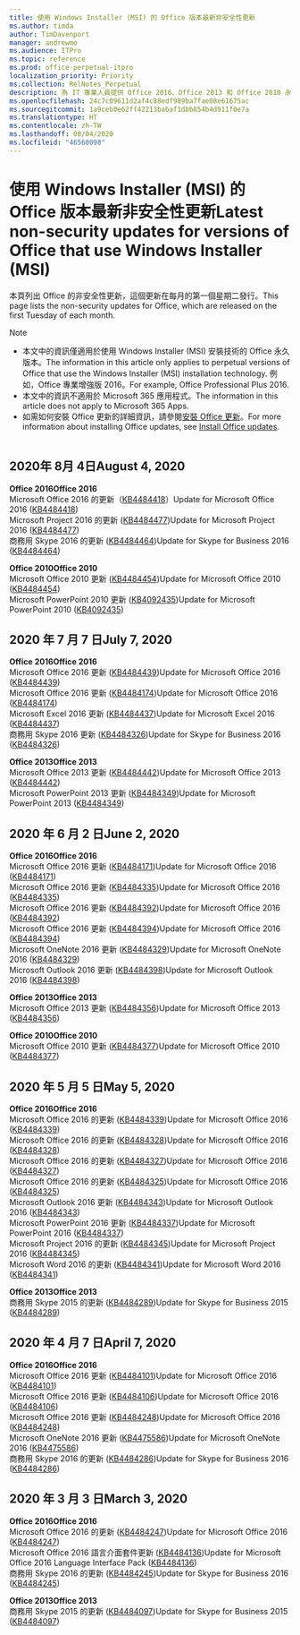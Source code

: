 ```yaml
---
title: 使用 Windows Installer (MSI) 的 Office 版本最新非安全性更新
ms.author: timda
author: TimDavenport
manager: andrewmo
ms.audience: ITPro
ms.topic: reference
ms.prod: office-perpetual-itpro
localization_priority: Priority
ms.collection: RelNotes_Perpetual
description: 為 IT 專業人員提供 Office 2016、Office 2013 和 Office 2010 永久版本的最新非安全性更新資訊連結
ms.openlocfilehash: 24c7c09611d2af4c88edf989ba7fae08e61675ac
ms.sourcegitcommit: 1a9ceb0e62ff42213babaf1dbb854b4d911f0e7a
ms.translationtype: HT
ms.contentlocale: zh-TW
ms.lasthandoff: 08/04/2020
ms.locfileid: "46560098"
---
```

# <a name="latest-non-security-updates-for-versions-of-office-that-use-windows-installer-msi"></a><span data-ttu-id="34500-103">使用 Windows Installer (MSI) 的 Office 版本最新非安全性更新</span><span class="sxs-lookup"><span data-stu-id="34500-103">Latest non-security updates for versions of Office that use Windows Installer (MSI)</span></span>

<span data-ttu-id="34500-104">本頁列出 Office 的非安全性更新，這個更新在每月的第一個星期二發行。</span><span class="sxs-lookup"><span data-stu-id="34500-104">This page lists the non-security updates for Office, which are released on the first Tuesday of each month.</span></span>

> [!NOTE]
> - <span data-ttu-id="34500-105">本文中的資訊僅適用於使用 Windows Installer (MSI) 安裝技術的 Office 永久版本。</span><span class="sxs-lookup"><span data-stu-id="34500-105">The information in this article only applies to perpetual versions of Office that use the Windows Installer (MSI) installation technology.</span></span> <span data-ttu-id="34500-106">例如，Office 專業增強版 2016。</span><span class="sxs-lookup"><span data-stu-id="34500-106">For example, Office Professional Plus 2016.</span></span>
> - <span data-ttu-id="34500-107">本文中的資訊不適用於 Microsoft 365 應用程式。</span><span class="sxs-lookup"><span data-stu-id="34500-107">The information in this article does not apply to Microsoft 365 Apps.</span></span>
> - <span data-ttu-id="34500-108">如需如何安裝 Office 更新的詳細資訊，請參閱[安裝 Office 更新](https://support.office.com/article/2ab296f3-7f03-43a2-8e50-46de917611c5)。</span><span class="sxs-lookup"><span data-stu-id="34500-108">For more information about installing Office updates, see [Install Office updates](https://support.office.com/article/2ab296f3-7f03-43a2-8e50-46de917611c5).</span></span>
<br/><br/>
## <a name="august-4-2020"></a><span data-ttu-id="34500-109">2020年 8月 4日</span><span class="sxs-lookup"><span data-stu-id="34500-109">August 4, 2020</span></span>

<span data-ttu-id="34500-110">**Office 2016**</span><span class="sxs-lookup"><span data-stu-id="34500-110">**Office 2016**</span></span><br/>
<span data-ttu-id="34500-111">Microsoft Office 2016 的更新（[KB4484418](https://support.microsoft.com/help/4484418)）</span><span class="sxs-lookup"><span data-stu-id="34500-111">Update for Microsoft Office 2016 ([KB4484418](https://support.microsoft.com/help/4484418))</span></span><br/> <span data-ttu-id="34500-112">Microsoft Project 2016 的更新 ([KB4484477](https://support.microsoft.com/help/4484477))</span><span class="sxs-lookup"><span data-stu-id="34500-112">Update for Microsoft Project 2016 ([KB4484477](https://support.microsoft.com/help/4484477))</span></span><br/>
<span data-ttu-id="34500-113">商務用 Skype 2016 的更新 ([KB4484464](https://support.microsoft.com/help/4484464))</span><span class="sxs-lookup"><span data-stu-id="34500-113">Update for Skype for Business 2016 ([KB4484464](https://support.microsoft.com/help/4484464))</span></span><br/> 

<span data-ttu-id="34500-114">**Office 2010**</span><span class="sxs-lookup"><span data-stu-id="34500-114">**Office 2010**</span></span><br/>
<span data-ttu-id="34500-115">Microsoft Office 2010 更新 ([KB4484454](https://support.microsoft.com/help/4484454))</span><span class="sxs-lookup"><span data-stu-id="34500-115">Update for Microsoft Office 2010 ([KB4484454](https://support.microsoft.com/help/4484454))</span></span><br/> <span data-ttu-id="34500-116">Microsoft PowerPoint 2010 更新 ([KB4092435](https://support.microsoft.com/help/4092435))</span><span class="sxs-lookup"><span data-stu-id="34500-116">Update for Microsoft PowerPoint 2010 ([KB4092435](https://support.microsoft.com/help/4092435))</span></span><br/> 

## <a name="july-7-2020"></a><span data-ttu-id="34500-117">2020 年 7 月 7 日</span><span class="sxs-lookup"><span data-stu-id="34500-117">July 7, 2020</span></span>

<span data-ttu-id="34500-118">**Office 2016**</span><span class="sxs-lookup"><span data-stu-id="34500-118">**Office 2016**</span></span><br/>
<span data-ttu-id="34500-119">Microsoft Office 2016 更新 ([KB4484439](https://support.microsoft.com/help/4484439))</span><span class="sxs-lookup"><span data-stu-id="34500-119">Update for Microsoft Office 2016 ([KB4484439](https://support.microsoft.com/help/4484439))</span></span><br/> <span data-ttu-id="34500-120">Microsoft Office 2016 更新 ([KB4484174](https://support.microsoft.com/help/4484174))</span><span class="sxs-lookup"><span data-stu-id="34500-120">Update for Microsoft Office 2016 ([KB4484174](https://support.microsoft.com/help/4484174))</span></span><br/> <span data-ttu-id="34500-121">Microsoft Excel 2016 更新 ([KB4484437](https://support.microsoft.com/help/4484437))</span><span class="sxs-lookup"><span data-stu-id="34500-121">Update for Microsoft Excel 2016 ([KB4484437](https://support.microsoft.com/help/4484437))</span></span><br/>
<span data-ttu-id="34500-122">商務用 Skype 2016 更新 ([KB4484326](https://support.microsoft.com/help/4484326))</span><span class="sxs-lookup"><span data-stu-id="34500-122">Update for Skype for Business 2016 ([KB4484326](https://support.microsoft.com/help/4484326))</span></span><br/> 

<span data-ttu-id="34500-123">**Office 2013**</span><span class="sxs-lookup"><span data-stu-id="34500-123">**Office 2013**</span></span><br/>
<span data-ttu-id="34500-124">Microsoft Office 2013 更新 ([KB4484442](https://support.microsoft.com/help/4484442))</span><span class="sxs-lookup"><span data-stu-id="34500-124">Update for Microsoft Office 2013 ([KB4484442](https://support.microsoft.com/help/4484442))</span></span><br/> <span data-ttu-id="34500-125">Microsoft PowerPoint 2013 更新 ([KB4484349](https://support.microsoft.com/help/4484349))</span><span class="sxs-lookup"><span data-stu-id="34500-125">Update for Microsoft PowerPoint 2013 ([KB4484349](https://support.microsoft.com/help/4484349))</span></span><br/> 


## <a name="june-2-2020"></a><span data-ttu-id="34500-126">2020 年 6 月 2 日</span><span class="sxs-lookup"><span data-stu-id="34500-126">June 2, 2020</span></span>

<span data-ttu-id="34500-127">**Office 2016**</span><span class="sxs-lookup"><span data-stu-id="34500-127">**Office 2016**</span></span><br/>
<span data-ttu-id="34500-128">Microsoft Office 2016 更新 ([KB4484171](https://support.microsoft.com/help/4484171))</span><span class="sxs-lookup"><span data-stu-id="34500-128">Update for Microsoft Office 2016 ([KB4484171](https://support.microsoft.com/help/4484171))</span></span><br/> <span data-ttu-id="34500-129">Microsoft Office 2016 更新 ([KB4484335](https://support.microsoft.com/help/4484335))</span><span class="sxs-lookup"><span data-stu-id="34500-129">Update for Microsoft Office 2016 ([KB4484335](https://support.microsoft.com/help/4484335))</span></span><br/> <span data-ttu-id="34500-130">Microsoft Office 2016 更新 ([KB4484392](https://support.microsoft.com/help/4484392))</span><span class="sxs-lookup"><span data-stu-id="34500-130">Update for Microsoft Office 2016 ([KB4484392](https://support.microsoft.com/help/4484392))</span></span><br/> <span data-ttu-id="34500-131">Microsoft Office 2016 更新 ([KB4484394](https://support.microsoft.com/help/4484394))</span><span class="sxs-lookup"><span data-stu-id="34500-131">Update for Microsoft Office 2016 ([KB4484394](https://support.microsoft.com/help/4484394))</span></span><br/> <span data-ttu-id="34500-132">Microsoft OneNote 2016 更新 ([KB4484329](https://support.microsoft.com/help/4484329))</span><span class="sxs-lookup"><span data-stu-id="34500-132">Update for Microsoft OneNote 2016 ([KB4484329](https://support.microsoft.com/help/4484329))</span></span><br/>
<span data-ttu-id="34500-133">Microsoft Outlook 2016 更新 ([KB4484398](https://support.microsoft.com/help/4484398))</span><span class="sxs-lookup"><span data-stu-id="34500-133">Update for Microsoft Outlook 2016 ([KB4484398](https://support.microsoft.com/help/4484398))</span></span><br/> 

<span data-ttu-id="34500-134">**Office 2013**</span><span class="sxs-lookup"><span data-stu-id="34500-134">**Office 2013**</span></span><br/>
<span data-ttu-id="34500-135">Microsoft Office 2013 更新 ([KB4484356](https://support.microsoft.com/help/4484356))</span><span class="sxs-lookup"><span data-stu-id="34500-135">Update for Microsoft Office 2013 ([KB4484356](https://support.microsoft.com/help/4484356))</span></span><br/> 

<span data-ttu-id="34500-136">**Office 2010**</span><span class="sxs-lookup"><span data-stu-id="34500-136">**Office 2010**</span></span><br/>
<span data-ttu-id="34500-137">Microsoft Office 2010 更新 ([KB4484377](https://support.microsoft.com/help/4484377))</span><span class="sxs-lookup"><span data-stu-id="34500-137">Update for Microsoft Office 2010 ([KB4484377](https://support.microsoft.com/help/4484377))</span></span><br/> 


## <a name="may-5-2020"></a><span data-ttu-id="34500-138">2020 年 5 月 5 日</span><span class="sxs-lookup"><span data-stu-id="34500-138">May 5, 2020</span></span>

<span data-ttu-id="34500-139">**Office 2016**</span><span class="sxs-lookup"><span data-stu-id="34500-139">**Office 2016**</span></span><br/>
<span data-ttu-id="34500-140">Microsoft Office 2016 的更新 ([KB4484339](https://support.microsoft.com/help/4484339))</span><span class="sxs-lookup"><span data-stu-id="34500-140">Update for Microsoft Office 2016 ([KB4484339](https://support.microsoft.com/help/4484339))</span></span><br/> <span data-ttu-id="34500-141">Microsoft Office 2016 的更新 ([KB4484328](https://support.microsoft.com/help/4484328))</span><span class="sxs-lookup"><span data-stu-id="34500-141">Update for Microsoft Office 2016 ([KB4484328](https://support.microsoft.com/help/4484328))</span></span><br/> <span data-ttu-id="34500-142">Microsoft Office 2016 的更新 ([KB4484327](https://support.microsoft.com/help/4484327))</span><span class="sxs-lookup"><span data-stu-id="34500-142">Update for Microsoft Office 2016 ([KB4484327](https://support.microsoft.com/help/4484327))</span></span><br/> <span data-ttu-id="34500-143">Microsoft Office 2016 的更新 ([KB4484325](https://support.microsoft.com/help/4484325))</span><span class="sxs-lookup"><span data-stu-id="34500-143">Update for Microsoft Office 2016 ([KB4484325](https://support.microsoft.com/help/4484325))</span></span><br/> <span data-ttu-id="34500-144">Microsoft Outlook 2016 更新 ([KB4484343](https://support.microsoft.com/help/4484343))</span><span class="sxs-lookup"><span data-stu-id="34500-144">Update for Microsoft Outlook 2016 ([KB4484343](https://support.microsoft.com/help/4484343))</span></span><br/> <span data-ttu-id="34500-145">Microsoft PowerPoint 2016 更新 ([KB4484337](https://support.microsoft.com/help/4484337))</span><span class="sxs-lookup"><span data-stu-id="34500-145">Update for Microsoft PowerPoint 2016 ([KB4484337](https://support.microsoft.com/help/4484337))</span></span><br/> <span data-ttu-id="34500-146">Microsoft Project 2016 的更新 ([KB4484345](https://support.microsoft.com/help/4484345))</span><span class="sxs-lookup"><span data-stu-id="34500-146">Update for Microsoft Project 2016 ([KB4484345](https://support.microsoft.com/help/4484345))</span></span><br/> <span data-ttu-id="34500-147">Microsoft Word 2016 的更新 ([KB4484341](https://support.microsoft.com/help/4484341))</span><span class="sxs-lookup"><span data-stu-id="34500-147">Update for Microsoft Word 2016 ([KB4484341](https://support.microsoft.com/help/4484341))</span></span><br/> 


<span data-ttu-id="34500-148">**Office 2013**</span><span class="sxs-lookup"><span data-stu-id="34500-148">**Office 2013**</span></span><br/>
<span data-ttu-id="34500-149">商務用 Skype 2015 的更新 ([KB4484289](https://support.microsoft.com/help/4484289))</span><span class="sxs-lookup"><span data-stu-id="34500-149">Update for Skype for Business 2015 ([KB4484289](https://support.microsoft.com/help/4484289))</span></span><br/>

## <a name="april-7-2020"></a><span data-ttu-id="34500-150">2020 年 4 月 7 日</span><span class="sxs-lookup"><span data-stu-id="34500-150">April 7, 2020</span></span>

<span data-ttu-id="34500-151">**Office 2016**</span><span class="sxs-lookup"><span data-stu-id="34500-151">**Office 2016**</span></span><br/>
<span data-ttu-id="34500-152">Microsoft Office 2016 更新 ([KB4484101](https://support.microsoft.com/help/4484101))</span><span class="sxs-lookup"><span data-stu-id="34500-152">Update for Microsoft Office 2016 ([KB4484101](https://support.microsoft.com/help/4484101))</span></span><br/>
<span data-ttu-id="34500-153">Microsoft Office 2016 更新 ([KB4484106](https://support.microsoft.com/help/4484106))</span><span class="sxs-lookup"><span data-stu-id="34500-153">Update for Microsoft Office 2016 ([KB4484106](https://support.microsoft.com/help/4484106))</span></span><br/>
<span data-ttu-id="34500-154">Microsoft Office 2016 更新 ([KB4484248](https://support.microsoft.com/help/4484248))</span><span class="sxs-lookup"><span data-stu-id="34500-154">Update for Microsoft Office 2016 ([KB4484248](https://support.microsoft.com/help/4484248))</span></span><br/>
<span data-ttu-id="34500-155">Microsoft OneNote 2016 更新 ([KB4475586](https://support.microsoft.com/help/4475586))</span><span class="sxs-lookup"><span data-stu-id="34500-155">Update for Microsoft OneNote 2016 ([KB4475586](https://support.microsoft.com/help/4475586))</span></span><br/>
<span data-ttu-id="34500-156">商務用 Skype 2016 的更新 ([KB4484286](https://support.microsoft.com/help/4484286))</span><span class="sxs-lookup"><span data-stu-id="34500-156">Update for Skype for Business 2016 ([KB4484286](https://support.microsoft.com/help/4484286))</span></span> <br/>


## <a name="march-3-2020"></a><span data-ttu-id="34500-157">2020 年 3 月 3 日</span><span class="sxs-lookup"><span data-stu-id="34500-157">March 3, 2020</span></span>

<span data-ttu-id="34500-158">**Office 2016**</span><span class="sxs-lookup"><span data-stu-id="34500-158">**Office 2016**</span></span><br/>
<span data-ttu-id="34500-159">Microsoft Office 2016 的更新 ([KB4484247](https://support.microsoft.com/help/4484247))</span><span class="sxs-lookup"><span data-stu-id="34500-159">Update for Microsoft Office 2016 ([KB4484247](https://support.microsoft.com/help/4484247))</span></span><br/> <span data-ttu-id="34500-160">Microsoft Office 2016 語言介面套件更新 ([KB4484136](https://support.microsoft.com/help/4484136))</span><span class="sxs-lookup"><span data-stu-id="34500-160">Update for Microsoft Office 2016 Language Interface Pack ([KB4484136](https://support.microsoft.com/help/4484136))</span></span><br/>
<span data-ttu-id="34500-161">商務用 Skype 2016 的更新 ([KB4484245](https://support.microsoft.com/help/4484245))</span><span class="sxs-lookup"><span data-stu-id="34500-161">Update for Skype for Business 2016 ([KB4484245](https://support.microsoft.com/help/4484245))</span></span> <br/>

<span data-ttu-id="34500-162">**Office 2013**</span><span class="sxs-lookup"><span data-stu-id="34500-162">**Office 2013**</span></span><br/>
<span data-ttu-id="34500-163">商務用 Skype 2015 的更新 ([KB4484097](https://support.microsoft.com/help/4484097))</span><span class="sxs-lookup"><span data-stu-id="34500-163">Update for Skype for Business 2015 ([KB4484097](https://support.microsoft.com/help/4484097))</span></span><br/>

